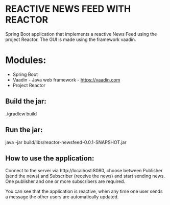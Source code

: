 REACTIVE NEWS FEED WITH REACTOR
==============

Spring Boot application that implements a reactive News Feed using the
project Reactor.
The GUI is made using the framework vaadin.

Modules:
========
- Spring Boot
- Vaadin - Java web framework - https://vaadin.com
- Project Reactor

Build the jar:
-------------------------
./gradlew build

Run the jar:
-------------------------
java -jar build/libs/reactor-newsfeed-0.0.1-SNAPSHOT.jar

How to use the application:
-------------------------
Connect to the server via http://localhost:8080, choose between 
Publisher (send the news) and Subscriber (receive the news) 
and start sending news.
One publisher and one or more subscribers are required.

You can see that the application is reactive, when any time one 
user sends a message the other users are automatically updated.

